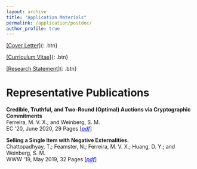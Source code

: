 ```yaml
---
layout: archive
title: "Application Materials"
permalink: /application/postdoc/
author_profile: true
---
```


[[Cover Letter]](/files/application/postdoc/cover-letter.pdf){: .btn}

[[Curriculum Vitae]](/files/application/vita-job-market.pdf){: .btn}

[[Research Statement]](/files/application/research-statement.pdf){: .btn}

# Representative Publications

<b>Credible, Truthful, and Two-Round (Optimal) Auctions via Cryptographic Commitments</b>
<br>Ferreira, M. V. X.; and Weinberg, S. M.
<br> EC '20, June 2020, 29 Pages [[<span style="color:blue">*pdf*</span>]](https://arxiv.org/pdf/2004.01598.pdf)

<b>Selling a Single Item with Negative Externalities.</b>
<br>Chattopadhyay, T.; Feamster, N.; Ferreira, M. V. X.; Huang, D. Y.; and Weinberg, S. M.
<br> WWW '19, May 2019, 32 Pages [[<span style="color:blue">*pdf*</span>]](https://arxiv.org/pdf/1902.10008.pdf)